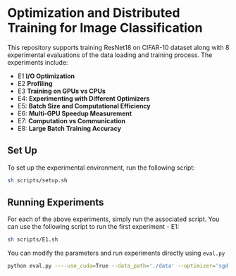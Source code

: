 # Optimization and Distributed Training for Image Classification

This repository supports training ResNet18 on CIFAR-10 dataset along with 8 experimental evaluations of the data loading and training process. The experiments include:
- E1 **I/O Optimization**
- E2 **Profiling**
- E3 **Training on GPUs vs CPUs**
- E4: **Experimenting with Different Optimizers**
- E5: **Batch Size and Computational Efficiency**
- E6: **Multi-GPU Speedup Measurement**
- E7: **Computation vs Communication**
- E8: **Large Batch Training Accuracy**


## Set Up

To set up the experimental environment, run the following script:

```sh
sh scripts/setup.sh
```
## Running Experiments

For each of the above experiments, simply run the associated script. You can use the following script to run the first experiment - E1: 
```sh
sh scripts/E1.sh
```
You can modify the parameters and run experiments directly using `eval.py`
```sh
python eval.py ----use_cuda=True --data_path='./data' --optimizer='sgd' --batch_size=64 --num_workers=2 --num_gpus=2 --get_bandwidth=True
```

